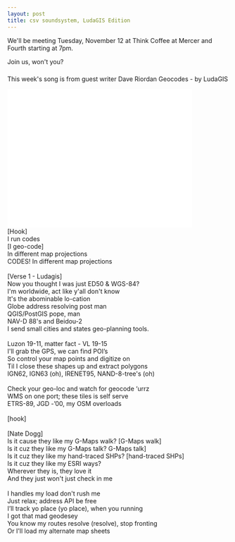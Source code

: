 ```yaml
---
layout: post
title: csv soundsystem, LudaGIS Edition
---
```



We'll be meeting Tuesday, November 12 at Think Coffee at Mercer and Fourth starting at 7pm. 

Join us, won't you?
###

This week's song is from guest writer Dave Riordan
Geocodes - by LudaGIS
<iframe width="420" height="315" src="//www.youtube.com/embed/cvrKzmkdBTI" frameborder="0" allowfullscreen></iframe>
<br/>
[Hook]<br/>
I run codes<br/>
[I geo-code]<br/>
In different map projections<br/>
CODES! In different map projections<br/>
<br/>
[Verse 1 - Ludagis]<br/>
Now you thought I was just ED50 & WGS-84?<br/>
I'm worldwide, act like y'all don't know<br/>
It's the abominable lo-cation<br/>
Globe address resolving post man<br/>
QGIS/PostGIS pope, man<br/>
NAV-D 88's and Beidou-2<br/>
I send small cities and states geo-planning tools.<br/>
<br/>
Luzon 19-11, matter fact - VL 19-15<br/>
I'll grab the GPS, we can find POI’s<br/>
So control your map points and digitize on<br/>
Til I close these shapes up and extract polygons<br/>
IGN62, IGN63 (oh), IRENET95, NAND-8-tree's (oh)<br/>
<br/>
Check your geo-loc and watch for geocode ‘urrz<br/>
WMS on one port; these tiles is self serve<br/>
ETRS-89, JGD -’00, my OSM overloads<br/>
<br/>
[hook]<br/>
<br/>
[Nate Dogg]<br/>
Is it cause they like my G-Maps walk? [G-Maps walk]<br/>
Is it cuz they like my G-Maps talk? G-Maps talk]<br/>
Is it cuz they like my hand-traced SHPs? [hand-traced SHPs]<br/>
Is it cuz they like my ESRI ways?<br/>
Wherever they is, they love it<br/>
And they just won't just check in me<br/>
<br/>
I handles my load don't rush me<br/>
Just relax; address API be free<br/>
I’ll track yo place (yo place), when you running<br/>
I got that mad geodesey<br/>
You know my routes resolve (resolve), stop fronting<br/>
Or I'll load my alternate map sheets<br/>
